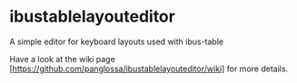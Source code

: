 # ibustablelayouteditor
A simple editor for keyboard layouts used with ibus-table

Have a look at the wiki page [https://github.com/panglossa/ibustablelayouteditor/wiki] for more details.
